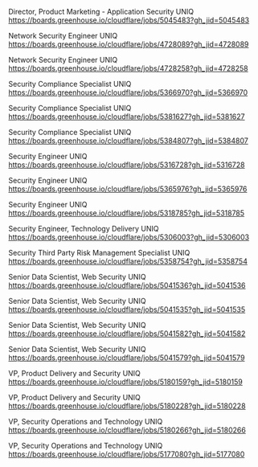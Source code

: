 Director, Product Marketing - Application Security  UNIQ https://boards.greenhouse.io/cloudflare/jobs/5045483?gh_jid=5045483

Network Security Engineer UNIQ https://boards.greenhouse.io/cloudflare/jobs/4728089?gh_jid=4728089

Network Security Engineer UNIQ https://boards.greenhouse.io/cloudflare/jobs/4728258?gh_jid=4728258

Security Compliance Specialist UNIQ https://boards.greenhouse.io/cloudflare/jobs/5366970?gh_jid=5366970

Security Compliance Specialist UNIQ https://boards.greenhouse.io/cloudflare/jobs/5381627?gh_jid=5381627

Security Compliance Specialist UNIQ https://boards.greenhouse.io/cloudflare/jobs/5384807?gh_jid=5384807

Security Engineer UNIQ https://boards.greenhouse.io/cloudflare/jobs/5316728?gh_jid=5316728

Security Engineer UNIQ https://boards.greenhouse.io/cloudflare/jobs/5365976?gh_jid=5365976

Security Engineer UNIQ https://boards.greenhouse.io/cloudflare/jobs/5318785?gh_jid=5318785

Security Engineer, Technology Delivery UNIQ https://boards.greenhouse.io/cloudflare/jobs/5306003?gh_jid=5306003

Security Third Party Risk Management Specialist UNIQ https://boards.greenhouse.io/cloudflare/jobs/5358754?gh_jid=5358754

Senior Data Scientist, Web Security UNIQ https://boards.greenhouse.io/cloudflare/jobs/5041536?gh_jid=5041536

Senior Data Scientist, Web Security UNIQ https://boards.greenhouse.io/cloudflare/jobs/5041535?gh_jid=5041535

Senior Data Scientist, Web Security UNIQ https://boards.greenhouse.io/cloudflare/jobs/5041582?gh_jid=5041582

Senior Data Scientist, Web Security UNIQ https://boards.greenhouse.io/cloudflare/jobs/5041579?gh_jid=5041579

VP, Product Delivery and Security UNIQ https://boards.greenhouse.io/cloudflare/jobs/5180159?gh_jid=5180159

VP, Product Delivery and Security UNIQ https://boards.greenhouse.io/cloudflare/jobs/5180228?gh_jid=5180228

VP, Security Operations and Technology  UNIQ https://boards.greenhouse.io/cloudflare/jobs/5180266?gh_jid=5180266

VP, Security Operations and Technology  UNIQ https://boards.greenhouse.io/cloudflare/jobs/5177080?gh_jid=5177080

